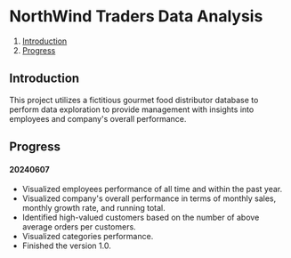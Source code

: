 # NorthWind Traders Data Analysis
1. [Introduction](#introduction)
2. [Progress](#progress)

## Introduction <a name="introduction"/>
This project utilizes a fictitious gourmet food distributor database to perform data exploration to provide management with insights into employees and company's overall performance.

## Progress <a name="progress"/>
#### 20240607
* Visualized employees performance of all time and within the past year.
* Visualized company's overall performance in terms of monthly sales, monthly growth rate, and running total.
* Identified high-valued customers based on the number of above average orders per customers.
* Visualized categories performance.
* Finished the version 1.0.
